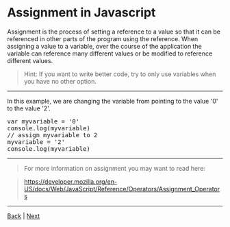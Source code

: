 # Assignment in Javascript

Assignment is the process of setting a reference to a value so that it can be
referenced in other parts of the program using the reference. When assigning a
value to a variable, over the course of the application the variable can reference
many different values or be modified to reference different values.

> Hint: If you want to write better code, try to only use variables when you have
no other option.

---

In this example, we are changing the variable from pointing to the value '0' to
the value '2'.

<div class="tonic">
<pre>
var myvariable = '0'
console.log(myvariable)
// assign myvariable to 2
myvariable = '2'
console.log(myvariable)
</pre>
</div>

---

> For more information on assignment you may want to read here:

> https://developer.mozilla.org/en-US/docs/Web/JavaScript/Reference/Operators/Assignment_Operators

---

[Back](.) | [Next](loops)
